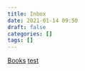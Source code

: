 ```yaml
---
title: Inbox
date: 2021-01-14 09:50
draft: false
categories: []
tags: []
---
```


[Books](books)
[test](hantao)
